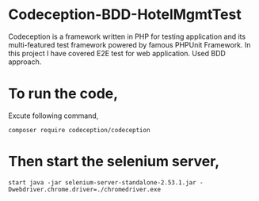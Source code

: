 # Codeception-BDD-HotelMgmtTest
Codeception is a framework written in PHP for testing application and its multi-featured test framework powered by famous PHPUnit Framework. In this project I have covered E2E test for web application. Used BDD approach.

# To run the code,

Excute following command,
    
    composer require codeception/codeception

# Then start the selenium server,

    start java -jar selenium-server-standalone-2.53.1.jar -Dwebdriver.chrome.driver=./chromedriver.exe 
